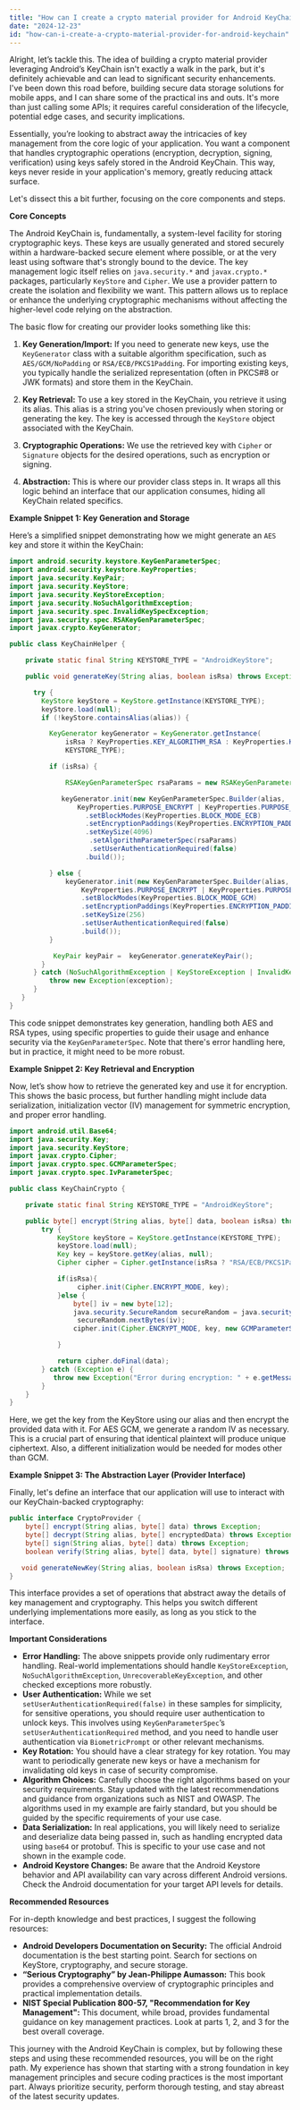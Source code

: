```yaml
---
title: "How can I create a crypto material provider for Android KeyChain?"
date: "2024-12-23"
id: "how-can-i-create-a-crypto-material-provider-for-android-keychain"
---
```


Alright, let’s tackle this. The idea of building a crypto material provider leveraging Android’s KeyChain isn't exactly a walk in the park, but it's definitely achievable and can lead to significant security enhancements. I've been down this road before, building secure data storage solutions for mobile apps, and I can share some of the practical ins and outs. It's more than just calling some APIs; it requires careful consideration of the lifecycle, potential edge cases, and security implications.

Essentially, you’re looking to abstract away the intricacies of key management from the core logic of your application. You want a component that handles cryptographic operations (encryption, decryption, signing, verification) using keys safely stored in the Android KeyChain. This way, keys never reside in your application's memory, greatly reducing attack surface.

Let's dissect this a bit further, focusing on the core components and steps.

**Core Concepts**

The Android KeyChain is, fundamentally, a system-level facility for storing cryptographic keys. These keys are usually generated and stored securely within a hardware-backed secure element where possible, or at the very least using software that's strongly bound to the device. The key management logic itself relies on `java.security.*` and `javax.crypto.*` packages, particularly `KeyStore` and `Cipher`. We use a provider pattern to create the isolation and flexibility we want. This pattern allows us to replace or enhance the underlying cryptographic mechanisms without affecting the higher-level code relying on the abstraction.

The basic flow for creating our provider looks something like this:

1. **Key Generation/Import:** If you need to generate new keys, use the `KeyGenerator` class with a suitable algorithm specification, such as `AES/GCM/NoPadding` or `RSA/ECB/PKCS1Padding`. For importing existing keys, you typically handle the serialized representation (often in PKCS#8 or JWK formats) and store them in the KeyChain.

2. **Key Retrieval:** To use a key stored in the KeyChain, you retrieve it using its alias. This alias is a string you've chosen previously when storing or generating the key. The key is accessed through the `KeyStore` object associated with the KeyChain.

3. **Cryptographic Operations:** We use the retrieved key with `Cipher` or `Signature` objects for the desired operations, such as encryption or signing.

4. **Abstraction:** This is where our provider class steps in. It wraps all this logic behind an interface that our application consumes, hiding all KeyChain related specifics.

**Example Snippet 1: Key Generation and Storage**

Here’s a simplified snippet demonstrating how we might generate an `AES` key and store it within the KeyChain:

```java
import android.security.keystore.KeyGenParameterSpec;
import android.security.keystore.KeyProperties;
import java.security.KeyPair;
import java.security.KeyStore;
import java.security.KeyStoreException;
import java.security.NoSuchAlgorithmException;
import java.security.spec.InvalidKeySpecException;
import java.security.spec.RSAKeyGenParameterSpec;
import javax.crypto.KeyGenerator;

public class KeyChainHelper {

    private static final String KEYSTORE_TYPE = "AndroidKeyStore";

    public void generateKey(String alias, boolean isRsa) throws Exception {

      try {
        KeyStore keyStore = KeyStore.getInstance(KEYSTORE_TYPE);
        keyStore.load(null);
        if (!keyStore.containsAlias(alias)) {

          KeyGenerator keyGenerator = KeyGenerator.getInstance(
              isRsa ? KeyProperties.KEY_ALGORITHM_RSA : KeyProperties.KEY_ALGORITHM_AES,
              KEYSTORE_TYPE);

          if (isRsa) {

              RSAKeyGenParameterSpec rsaParams = new RSAKeyGenParameterSpec(4096, java.math.BigInteger.valueOf(65537));

             keyGenerator.init(new KeyGenParameterSpec.Builder(alias,
                 KeyProperties.PURPOSE_ENCRYPT | KeyProperties.PURPOSE_DECRYPT | KeyProperties.PURPOSE_SIGN)
                   .setBlockModes(KeyProperties.BLOCK_MODE_ECB)
                   .setEncryptionPaddings(KeyProperties.ENCRYPTION_PADDING_RSA_PKCS1)
                   .setKeySize(4096)
                    .setAlgorithmParameterSpec(rsaParams)
                    .setUserAuthenticationRequired(false)
                   .build());

          } else {
              keyGenerator.init(new KeyGenParameterSpec.Builder(alias,
                  KeyProperties.PURPOSE_ENCRYPT | KeyProperties.PURPOSE_DECRYPT)
                  .setBlockModes(KeyProperties.BLOCK_MODE_GCM)
                  .setEncryptionPaddings(KeyProperties.ENCRYPTION_PADDING_NONE)
                  .setKeySize(256)
                  .setUserAuthenticationRequired(false)
                  .build());
          }

           KeyPair keyPair =  keyGenerator.generateKeyPair();
        }
      } catch (NoSuchAlgorithmException | KeyStoreException | InvalidKeySpecException exception) {
          throw new Exception(exception);
      }
   }
}
```

This code snippet demonstrates key generation, handling both AES and RSA types, using specific properties to guide their usage and enhance security via the `KeyGenParameterSpec`. Note that there's error handling here, but in practice, it might need to be more robust.

**Example Snippet 2: Key Retrieval and Encryption**

Now, let’s show how to retrieve the generated key and use it for encryption. This shows the basic process, but further handling might include data serialization, initialization vector (IV) management for symmetric encryption, and proper error handling.

```java
import android.util.Base64;
import java.security.Key;
import java.security.KeyStore;
import javax.crypto.Cipher;
import javax.crypto.spec.GCMParameterSpec;
import javax.crypto.spec.IvParameterSpec;

public class KeyChainCrypto {

    private static final String KEYSTORE_TYPE = "AndroidKeyStore";

    public byte[] encrypt(String alias, byte[] data, boolean isRsa) throws Exception {
        try {
            KeyStore keyStore = KeyStore.getInstance(KEYSTORE_TYPE);
            keyStore.load(null);
            Key key = keyStore.getKey(alias, null);
            Cipher cipher = Cipher.getInstance(isRsa ? "RSA/ECB/PKCS1Padding" : "AES/GCM/NoPadding");

            if(isRsa){
                 cipher.init(Cipher.ENCRYPT_MODE, key);
            }else {
                byte[] iv = new byte[12];
                java.security.SecureRandom secureRandom = java.security.SecureRandom.getInstance("SHA1PRNG");
                 secureRandom.nextBytes(iv);
                cipher.init(Cipher.ENCRYPT_MODE, key, new GCMParameterSpec(128, iv));

            }

            return cipher.doFinal(data);
        } catch (Exception e) {
           throw new Exception("Error during encryption: " + e.getMessage());
        }
    }
}
```
Here, we get the key from the KeyStore using our alias and then encrypt the provided data with it. For AES GCM, we generate a random IV as necessary. This is a crucial part of ensuring that identical plaintext will produce unique ciphertext. Also, a different initialization would be needed for modes other than GCM.

**Example Snippet 3: The Abstraction Layer (Provider Interface)**

Finally, let's define an interface that our application will use to interact with our KeyChain-backed cryptography:

```java
public interface CryptoProvider {
    byte[] encrypt(String alias, byte[] data) throws Exception;
    byte[] decrypt(String alias, byte[] encryptedData) throws Exception;
    byte[] sign(String alias, byte[] data) throws Exception;
    boolean verify(String alias, byte[] data, byte[] signature) throws Exception;

   void generateNewKey(String alias, boolean isRsa) throws Exception;
}
```

This interface provides a set of operations that abstract away the details of key management and cryptography. This helps you switch different underlying implementations more easily, as long as you stick to the interface.

**Important Considerations**

*   **Error Handling:** The above snippets provide only rudimentary error handling. Real-world implementations should handle `KeyStoreException`, `NoSuchAlgorithmException`, `UnrecoverableKeyException`, and other checked exceptions more robustly.
*   **User Authentication:** While we set `setUserAuthenticationRequired(false)` in these samples for simplicity, for sensitive operations, you should require user authentication to unlock keys. This involves using `KeyGenParameterSpec`’s `setUserAuthenticationRequired` method, and you need to handle user authentication via `BiometricPrompt` or other relevant mechanisms.
*   **Key Rotation:** You should have a clear strategy for key rotation. You may want to periodically generate new keys or have a mechanism for invalidating old keys in case of security compromise.
*   **Algorithm Choices:** Carefully choose the right algorithms based on your security requirements. Stay updated with the latest recommendations and guidance from organizations such as NIST and OWASP. The algorithms used in my example are fairly standard, but you should be guided by the specific requirements of your use case.
*   **Data Serialization:** In real applications, you will likely need to serialize and deserialize data being passed in, such as handling encrypted data using `base64` or protobuf. This is specific to your use case and not shown in the example code.
*   **Android Keystore Changes:** Be aware that the Android Keystore behavior and API availability can vary across different Android versions. Check the Android documentation for your target API levels for details.

**Recommended Resources**

For in-depth knowledge and best practices, I suggest the following resources:

*   **Android Developers Documentation on Security:** The official Android documentation is the best starting point. Search for sections on KeyStore, cryptography, and secure storage.
*   **“Serious Cryptography” by Jean-Philippe Aumasson:** This book provides a comprehensive overview of cryptographic principles and practical implementation details.
*   **NIST Special Publication 800-57, "Recommendation for Key Management":** This document, while broad, provides fundamental guidance on key management practices. Look at parts 1, 2, and 3 for the best overall coverage.

This journey with the Android KeyChain is complex, but by following these steps and using these recommended resources, you will be on the right path. My experience has shown that starting with a strong foundation in key management principles and secure coding practices is the most important part. Always prioritize security, perform thorough testing, and stay abreast of the latest security updates.
